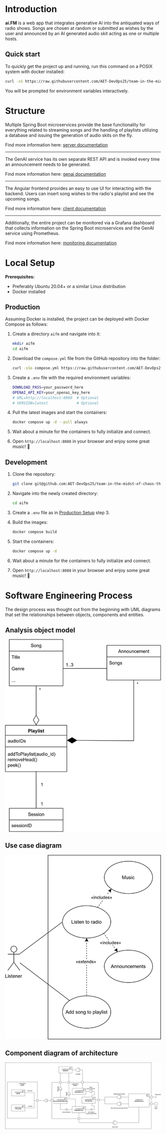 # Introduction

**ai.FM** is a web app that integrates generative AI into the antiquated ways of radio shows. Songs are chosen at random or submitted as wishes by the user and announced by an AI generated audio skit acting as one or multiple hosts.

## Quick start

To quickly get the project up and running, run this command on a POSIX system with docker installed:

```bash
curl -sS https://raw.githubusercontent.com/AET-DevOps25/team-in-the-midst-of-chaos-there-is-also-opportunity.-sun-tzu/ksDocumentation/setup.sh | bash
```

You will be prompted for environment variables interactively.



# Structure

Multiple Spring Boot microservices provide the base functionality for everything related to streaming songs and the handling of playlists utilizing a database and issuing the generation of audio skits on the fly. 

Find more information here: [server documentation](./server/README.md)

---

The GenAI service has its own separate REST API and is invoked every time an announcement needs to be generated.

Find more information here: [genai documentation](./genai/readme.md)

---

The Angular frontend provides an easy to use UI for interacting with the backend. Users can insert song wishes to the radio's playlist and see the upcoming songs.

Find more information here: [client documentation](./client/README.md)

---

Additionally, the entire project can be monitored via a Grafana dashboard that collects information on the Spring Boot microservices and the GenAI service using Prometheus.

Find more information here: [monitoring documentation](./monitoring/README.md)



# Local Setup

**Prerequisites:**
- Preferably Ubuntu 20.04+ or a similar Linux distribution
- Docker installed

## Production

Assuming Docker is installed, the project can be deployed with Docker Compose as follows:

1. Create a directory `aifm` and navigate into it:

    ```bash
    mkdir aifm
    cd aifm
    ```

2. Download the `compose.yml` file from the GitHub repository into the folder:

    ```bash
    curl -sSo compose.yml https://raw.githubusercontent.com/AET-DevOps25/team-in-the-midst-of-chaos-there-is-also-opportunity.-sun-tzu/main/compose.yml
    ```

3. Create a `.env` file with the required environment variables:

    ```bash
    DOWNLOAD_PASS=your_password_here
    OPENAI_API_KEY=your_openai_key_here
    # URL=http://localhost:8080  # Optional
    # VERSION=latest             # Optional
    ```

4. Pull the latest images and start the containers:

    ```bash
    docker compose up -d --pull always
    ```

5. Wait about a minute for the containers to fully initialize and connect.
6. Open `http://localhost:8080` in your browser and enjoy some great music! 🎉

## Development

1. Clone the repository:
   ```bash
   git clone git@github.com:AET-DevOps25/team-in-the-midst-of-chaos-there-is-also-opportunity.-sun-tzu.git aifm
   ```

2. Navigate into the newly created directory:
   ```bash
   cd aifm
   ```

3. Create a `.env` file as in [Production Setup](#production) step 3.

4. Build the images:
   ```bash
   docker compose build
   ```

5. Start the containers:
   ```bash
   docker compose up -d
   ```

6. Wait about a minute for the containers to fully initialize and connect.
7. Open `http://localhost:8080` in your browser and enjoy some great music! 🎉



# Software Engineering Process

The design process was thought out from the beginning with UML diagrams that set the relationships between objects, components and entities.

## Analysis object model

![object model](./documentation/UML%20diagrams/analysis_object.svg)

## Use case diagram

![use cases](./documentation/UML%20diagrams/use_case.svg)

## Component diagram of architecture

![component architecture](./documentation/UML%20diagrams/components.svg)
